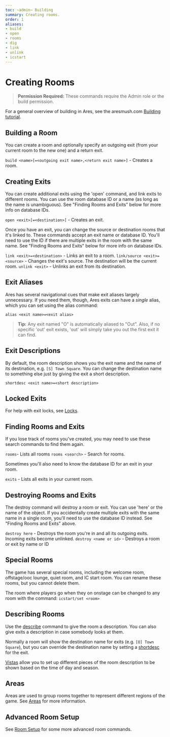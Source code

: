 ```yaml
---
toc: ~admin~ Building
summary: Creating rooms.
order: 1
aliases:
- build
- open
- rooms
- dig
- link
- unlink
- icstart
---
```

# Creating Rooms

> **Permission Required:** These commands require the Admin role or the build permission.

For a general overview of building in Ares, see the aresmush.com [Building tutorial](https://aresmush.com/tutorials/manage/building.html).

## Building a Room

You can create a room and optionally specify an outgoing exit (from your current room to the new one) and a return exit.

`build <name>[=<outgoing exit name>,<return exit name>]` - Creates a room.

## Creating Exits

You can create additional exits using the 'open' command, and link exits to different rooms.  You can use the room database ID or a name (as long as the name is unambiguous).  See "Finding Rooms and Exits" below for more info on database IDs.

`open <exit>[=<destination>]` - Creates an exit.

Once you have an exit, you can change the source or destination rooms that it's linked to.  These commands accept an exit name or database ID. You'll need to use the ID if there are multiple exits in the room with the same name.  See "Finding Rooms and Exits" below for more info on database IDs.

`link <exit>=<destination>` - Links an exit to a room.
`link/source <exit>=<source>` - Changes the exit's source.  The destination will be the current room.
`unlink <exit>` - Unlinks an exit from its destination.

## Exit Aliases

Ares has several navigational cues that make exit aliases largely unnecessary.  If you need them, though, Ares exits can have a *single* alias, which you can set using the alias command:

`alias <exit name>=<exit alias>`

> **Tip:** Any exit named "O" is automatically aliased to "Out".  Also, if no specific 'out' exit exists, 'out' will simply take you out the first exit it can find.

## Exit Descriptions

By default, the room description shows you the exit name and the name of its destination, e.g. `[S] Town Square`.  You can change the destination name to something else just by giving the exit a short description.

`shortdesc <exit name>=<short description>`

## Locked Exits

For help with exit locks, see [Locks](/help/lock).

## Finding Rooms and Exits

If you lose track of rooms you've created, you may need to use these search commands to find them again.

`rooms`- Lists all rooms
`rooms <search>` - Search for rooms.
  
Sometimes you'll also need to know the database ID for an exit in your room.

`exits` - Lists all exits in your current room.

## Destroying Rooms and Exits

The destroy command will destroy a room or exit.  You can use 'here' or the name of the object.  If you accidentally create multiple exits with the same name in a single room, you'll need to use the database ID instead.  See "Finding Rooms and Exits" above.

`destroy here` - Destroys the room you're in and all its outgoing exits.  Incoming exits become unlinked.
`destroy <name or id>` - Destroys a room or exit by name or ID

## Special Rooms

The game has several special rooms, including the welcome room, offstage/ooc lounge, quiet room, and IC start room.  You can rename these rooms, but you cannot delete them.

The room where players go when they on onstage can be changed to any room with the command:  `icstart/set <room>`

## Describing Rooms

Use the [describe](/help/describe) command to give the room a description.  You can also give exits a description in case somebody looks at them.

Normally a room will show the destination name for exits (e.g. `[O] Town Square`), but you can override the destination name by setting a [shortdesc](/help/describe) for the exit.

[Vistas](/help/vistas) allow you to set up different pieces of the room description to be shown based on the time of day and season.

## Areas

Areas are used to group rooms together to represent different regions of the game.  See [Areas](/help/areas) for more information.

## Advanced Room Setup

See [Room Setup](/help/room_setup) for some more advanced room commands.